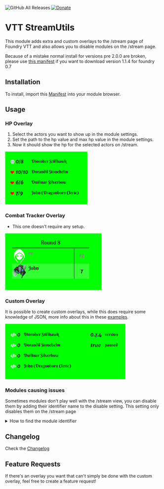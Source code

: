 ![GitHub All Releases](https://img.shields.io/github/downloads/ardittristan/VTTStreamUtils/total)
[![Donate](https://img.shields.io/badge/Donate-PayPal-Green.svg)](https://www.paypal.com/cgi-bin/webscr?cmd=_s-xclick&hosted_button_id=TF3LJHWV9U7HN)

# VTT StreamUtils

This module adds extra and custom overlays to the /stream page of Foundry VTT and also allows you to disable modules on the /stream page.

Because of a mistake normal install for versions pre 2.0.0 are broken, please use [this manifest](https://raw.githubusercontent.com/ardittristan/VTTStreamUtils/1.1.4_fix/module.json) if you want to download version 1.1.4 for foundry 0.7

## Installation

To install, import this [Manifest](https://raw.githubusercontent.com/ardittristan/VTTStreamUtils/master/module.json) into your module browser.

## Usage

### HP Overlay

1. Select the actors you want to show up in the module settings.
2. Set the path to the hp value and max hp value in the module settings.
3. Now it should show the hp for the selected actors on /stream.

![image](docs/image/README/1603115640067.png)

### Combat Tracker Overlay

* This one doesn't require any setup.

![image](docs/image/README/1603213345851.png)

### Custom Overlay

It is possible to create custom overlays, while this does require some knowledge of JSON, more info about this in these [examples](https://github.com/ardittristan/VTTStreamUtils/blob/master/docs/example.md).

![image](docs/image/README/1603115818669.png)

### Modules causing issues

Sometimes modules don't play well with the /stream view, you can disable them by adding their identifier name to the disable setting. This setting only disables them on the /stream page

<details>

<summary>How to find the module identifier</summary>

To get the id of a module, press `F12` and open the console tab. Then in the console tab, type `game.modules`, a map object should appear:  
![image](docs/image/README/1603390217728.png)  
If you click on the arrow it should expand to a list:  
![image](docs/image/README/1603390254165.png)  
The names in this list are the module identifiers, if you have no idea what module corresponds to a module idea, you can open it and find the name in it's data:  
![image](docs/image/README/1603390352409.png)

</details>

## Changelog

Check the [Changelog](https://github.com/ardittristan/VTTStreamUtils/blob/master/CHANGELOG.md)

## Feature Requests

If there's an overlay you want that can't simply be done with the custom overlay, feel free to create a feature request!
